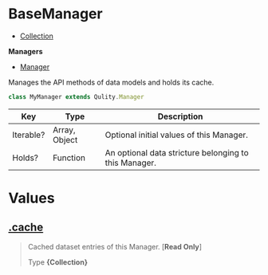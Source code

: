 
# BaseManager

* [Collection](https://github.com/QSmally/Qulity/blob/master/Documentation/Collection.md)

**Managers**
* [Manager](https://github.com/QSmally/Qulity/blob/master/Documentation/BaseManager.md)

Manages the API methods of data models and holds its cache.
```js
class MyManager extends Qulity.Manager
```

| Key | Type | Description |
| --- | --- | --- |
| Iterable? | Array, Object | Optional initial values of this Manager. |
| Holds? | Function | An optional data stricture belonging to this Manager. |



# Values
## [.cache](https://github.com/QSmally/Qulity/blob/master/lib/Managers/BaseManager.js#L16)
> Cached dataset entries of this Manager. [**Read Only**]
>
> Type **{Collection}**
